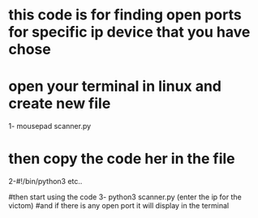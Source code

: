 # this code is for finding open ports for specific ip device that you have chose

# open your terminal in linux and create new file 
1- mousepad scanner.py

# then copy the code her in the file
2-#!/bin/python3
etc..

#then start using the code
3- python3 scanner.py (enter the ip for the victom)
#and if there is any open port it will display in the terminal
